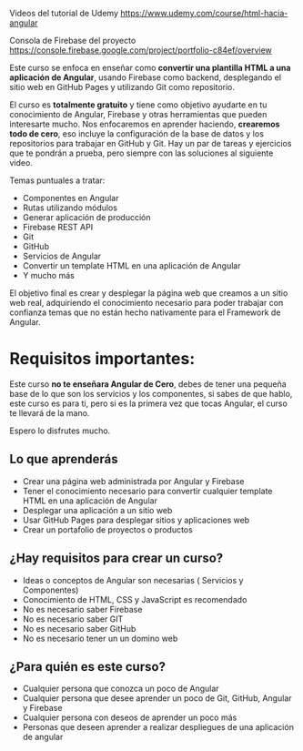 Videos del tutorial de Udemy https://www.udemy.com/course/html-hacia-angular

Consola de Firebase del proyecto https://console.firebase.google.com/project/portfolio-c84ef/overview

Este curso se enfoca en enseñar como **convertir una plantilla HTML a una aplicación de Angular**, usando Firebase como backend, desplegando el sitio web en GitHub Pages y utilizando Git como repositorio.

El curso es **totalmente gratuito** y tiene como objetivo ayudarte en tu conocimiento de Angular, Firebase y otras herramientas que pueden interesarte mucho. Nos enfocaremos en aprender haciendo, **crearemos todo de cero**, eso incluye la configuración de la base de datos y los repositorios para trabajar en GitHub y Git. Hay un par de tareas y ejercicios que te pondrán a prueba, pero siempre con las soluciones al siguiente video.

Temas puntuales a tratar:
* Componentes en Angular
* Rutas utilizando módulos
* Generar aplicación de producción
* Firebase REST API
* Git
* GitHub
* Servicios de Angular
* Convertir un template HTML en una aplicación de Angular
* Y mucho más

El objetivo final es crear y desplegar la página web que creamos a un sitio web real, adquiriendo el conocimiento necesario para poder trabajar con confianza temas que no están hecho nativamente para el Framework de Angular.

# Requisitos importantes:

Este curso **no te enseñara Angular de Cero**, debes de tener una pequeña base de lo que son los servicios y los componentes, si sabes de que hablo, este curso es para ti, pero si es la primera vez que tocas Angular, el curso te llevará de la mano.

Espero lo disfrutes mucho.

## Lo que aprenderás
* Crear una página web administrada por Angular y Firebase
* Tener el conocimiento necesario para convertir cualquier template HTML en una aplicación de Angular
* Desplegar una aplicación a un sitio web
* Usar GitHub Pages para desplegar sitios y aplicaciones web
* Crear un portafolio de proyectos o productos

## ¿Hay requisitos para crear un curso?
* Ideas o conceptos de Angular son necesarias ( Servicios y Componentes)
* Conocimiento de HTML, CSS y JavaScript es recomendado
* No es necesario saber Firebase
* No es necesario saber GIT
* No es necesario saber GitHub
* No es necesario tener un un domino web

## ¿Para quién es este curso?
* Cualquier persona que conozca un poco de Angular
* Cualquier persona que desee aprender un poco de Git, GitHub, Angular y Firebase
* Cualquier persona con deseos de aprender un poco más
* Personas que deseen aprender a realizar despliegues de una aplicación de angular
